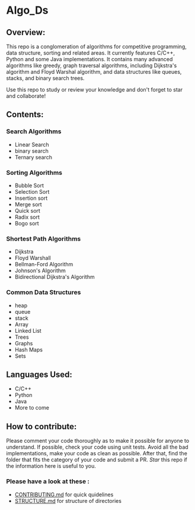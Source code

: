 # Algo_Ds


## Overview:
This repo is a conglomeration of algorithms for competitive programming, data structure, sorting and related areas. It currently features C/C++, Python and some Java implementations. It contains many advanced algorithms like greedy, graph traversal algorithms, including Dijkstra's algorithm and Floyd Warshal algorithm, and data structures like queues, stacks, and binary search trees.

Use this repo to study or review your knowledge and don't forget to star and collaborate!

## Contents:

### Search Algorithms
 - Linear Search
 - binary search
 - Ternary search

### Sorting Algorithms

 - Bubble Sort
 - Selection Sort
 - Insertion sort
 - Merge sort
 - Quick sort
 - Radix sort
 - Bogo sort

### Shortest Path Algorithms

 - Dijkstra
 - Floyd Warshall
 - Bellman-Ford Algorithm
 - Johnson's Algorithm
 - Bidirectional Dijkstra's Algorithm
   

### Common Data Structures

 - heap
 - queue
 - stack
 - Array
 - Linked List
 - Trees
 - Graphs
 - Hash Maps
 - Sets

## Languages Used:

 - C/C++
 - Python
 - Java 
 - More to come

## How to contribute:

Please comment your code thoroughly as to make it possible for anyone to understand.
If possible, check your code using unit tests. 
Avoid all the bad implementations, make your code as clean as possible.
After that, find the folder that fits the category of your code and submit a PR.
*Star* this repo if the information here is useful to you.

### Please have a look at these :
 - [CONTRIBUTING.md](https://github.com/srbcheema1/Algo_Ds/blob/master/CONTRIBUTING.md) for quick quidelines
 - [STRUCTURE.md](https://github.com/srbcheema1/Algo_Ds/blob/master/STRUCTURE.md) for structure of directories
